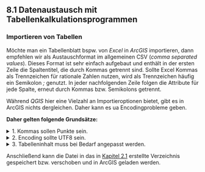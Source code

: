 ## 8.1 Datenaustausch mit Tabellenkalkulationsprogrammen

### Importieren von Tabellen
Möchte man ein Tabellenblatt bspw. von *Excel* in *ArcGIS* importieren, dann empfehlen wir als Austauschformat im allgemeinen CSV (*comma separated values*). Dieses Format ist sehr einfach aufgebaut und enthält in der ersten Zeile die Spaltentitel, die durch Kommas getrennt sind. Sollte Excel Kommas als Trennzeichen für rationale Zahlen nutzen, wird als Trennzeichen häufig ein Semikolon *;* genutzt. In jeder nachfolgenden Zeile folgen die Attribute für jede Spalte, erneut durch Kommas bzw. Semikolons getrennt.

Während *QGIS* hier eine Vielzahl an Importieroptionen bietet, gibt es in ArcGIS nichts dergleichen. Daher kann es ua Encodingprobleme geben.

**Daher gelten folgende Grundsätze:**

<details>
  <summary>
    1. Kommas sollen Punkte sein.
  </summary>
  Damit ArcGIS Zahlen als numerische Daten und nicht als Text interpretiert, sollten im Idealfall alle Kommas durch Punkte ersetzt werden. Das geht mit einem Tool wie <a href="https://notepad-plus-plus.org/">Notepad++</a> sehr einfach. Alternativ kann man die Felder einzeln in ArcGIS mit dem richtigen Datentyp neu anlegen und die Werte übertragen.
</details>

<details>
  <summary>
    2. Encoding sollte UTF8 sein.
  </summary>
  ArcGIS hat häufig Probleme mit Umlauten. Daher sollte in Excel das CSV als Dateityp UTF8 aufweisen:

  <img src="./img/encoding.jpg" alt="Screenshot Speicherdialog Excel" width=500>
</details>

<details>
  <summary>
    3. Tabelleninhalt muss bei Bedarf angepasst werden.
  </summary>
  In der ersten Zeile <b>muss</b> der Spaltenname stehen, ab der zweiten Zeile folgen die Werte. Es darf keine leeren Spalten geben! Ein gültiges CSV sieht dementsprechend zB so aus:
  <p />
  <img src="./img/xls_bsp.jpg" alt="Screenshot aus Excel" width=250>
</details>

Anschließend kann die Datei in das in [Kapitel 2.1](add_content.md/#21-vorbereitung) erstellte Verzeichnis gespeichert bzw. verschoben und in ArcGIS geladen werden.
